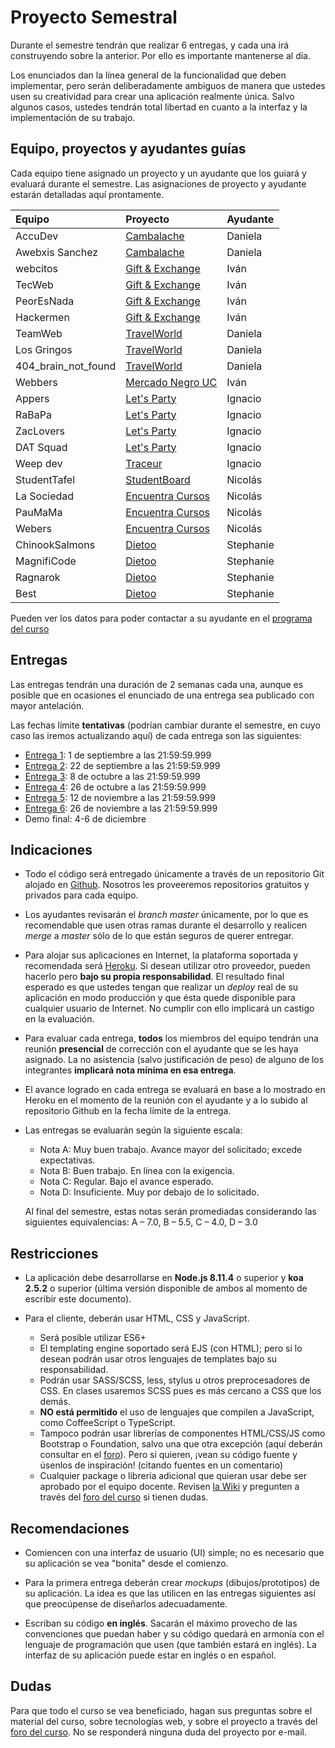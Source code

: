 # Proyecto Semestral

Durante el semestre tendrán que realizar 6 entregas, y cada una irá construyendo sobre la anterior. Por ello es importante mantenerse al día.

Los enunciados dan la línea general de la funcionalidad que deben implementar, pero serán deliberadamente ambiguos de manera que ustedes usen su creatividad para crear una aplicación realmente única. Salvo algunos casos, ustedes tendrán total libertad en cuanto a la interfaz y la implementación de su trabajo.

## Equipo, proyectos y ayudantes guías

Cada equipo tiene asignado un proyecto y un ayudante que los guiará y evaluará durante el semestre. Las asignaciones de proyecto y ayudante estarán detalladas aquí prontamente.

| Equipo  | Proyecto | Ayudante |
|:-------------------- |:---------------------------| :------|
| AccuDev | [Cambalache](https://docs.google.com/document/d/1z8Rj6GvaDIv4aa1fD75oLSHQc5Db-NEu8LElSjGGefk) | Daniela |
| Awebxis Sanchez | [Cambalache](https://docs.google.com/document/d/1z8Rj6GvaDIv4aa1fD75oLSHQc5Db-NEu8LElSjGGefk) | Daniela |
| webcitos | [Gift & Exchange](https://docs.google.com/document/d/1HTHnw0Oka8nHM7NKZvEwErSDJCNScv6GZqcMBtmjt9k) | Iván |
| TecWeb | [Gift & Exchange](https://docs.google.com/document/d/1HTHnw0Oka8nHM7NKZvEwErSDJCNScv6GZqcMBtmjt9k) | Iván |
| PeorEsNada | [Gift & Exchange](https://docs.google.com/document/d/1HTHnw0Oka8nHM7NKZvEwErSDJCNScv6GZqcMBtmjt9k) | Iván |
| Hackermen | [Gift & Exchange](https://docs.google.com/document/d/1HTHnw0Oka8nHM7NKZvEwErSDJCNScv6GZqcMBtmjt9k) | Iván |
| TeamWeb | [TravelWorld](https://docs.google.com/document/d/1HugBXOxoPAXoUGtLwgjLCDX0_dIrEtcrwNijmxtwxdo) | Daniela |
| Los Gringos | [TravelWorld](https://docs.google.com/document/d/1HugBXOxoPAXoUGtLwgjLCDX0_dIrEtcrwNijmxtwxdo) | Daniela |
| 404_brain_not_found | [TravelWorld](https://docs.google.com/document/d/1HugBXOxoPAXoUGtLwgjLCDX0_dIrEtcrwNijmxtwxdo) | Daniela |
| Webbers | [Mercado Negro UC](https://docs.google.com/document/d/1ly6-Xr2PVPzMPrpuI9J8wY5swBZ-ZLcLhQUNEUnVals) | Iván |
| Appers | [Let's Party](https://docs.google.com/document/d/10z6jDmrH4QQDtIHjNcZxziq57sx6-RH1shuCAVXG8Vo) | Ignacio |
| RaBaPa | [Let's Party](https://docs.google.com/document/d/10z6jDmrH4QQDtIHjNcZxziq57sx6-RH1shuCAVXG8Vo) | Ignacio |
| ZacLovers | [Let's Party](https://docs.google.com/document/d/10z6jDmrH4QQDtIHjNcZxziq57sx6-RH1shuCAVXG8Vo) | Ignacio |
| DAT Squad | [Let's Party](https://docs.google.com/document/d/10z6jDmrH4QQDtIHjNcZxziq57sx6-RH1shuCAVXG8Vo) | Ignacio |
| Weep dev | [Traceur](https://docs.google.com/document/d/14YLsMM9E49EpBjvQ4ihWVcApZOyJwp1klN9GO_EfouQ) | Ignacio |
| StudentTafel | [StudentBoard](https://docs.google.com/document/d/1z8Rj6GvaDIv4aa1fD75oLSHQc5Db-NEu8LElSjGGefk) | Nicolás |
| La Sociedad | [Encuentra Cursos](https://docs.google.com/document/d/1wVYUZd6FaOsefQzscMzy-gSIn7i7wo-_yuh40HhUdJw) | Nicolás |
| PauMaMa | [Encuentra Cursos](https://docs.google.com/document/d/1wVYUZd6FaOsefQzscMzy-gSIn7i7wo-_yuh40HhUdJw) | Nicolás |
| Webers | [Encuentra Cursos](https://docs.google.com/document/d/1wVYUZd6FaOsefQzscMzy-gSIn7i7wo-_yuh40HhUdJw) | Nicolás |
| ChinookSalmons | [Dietoo](https://docs.google.com/document/d/10M-Rrs7oVnQERDarIpGcRURN20NxMMXdWebhnRrAMJ4) | Stephanie |
| MagnifiCode | [Dietoo](https://docs.google.com/document/d/10M-Rrs7oVnQERDarIpGcRURN20NxMMXdWebhnRrAMJ4) | Stephanie |
| Ragnarok | [Dietoo](https://docs.google.com/document/d/10M-Rrs7oVnQERDarIpGcRURN20NxMMXdWebhnRrAMJ4) | Stephanie |
| Best | [Dietoo](https://docs.google.com/document/d/10M-Rrs7oVnQERDarIpGcRURN20NxMMXdWebhnRrAMJ4) | Stephanie |



Pueden ver los datos para poder contactar a su ayudante en el [programa del curso](../../../#equipo)

## Entregas

Las entregas tendrán una duración de 2 semanas cada una, aunque es posible que en ocasiones el enunciado de una entrega sea publicado con mayor antelación.

Las fechas límite **tentativas** (podrían cambiar durante el semestre, en cuyo caso las iremos actualizando aquí) de cada entrega son las siguientes:

* [Entrega 1](enunciados/Entrega1.md): 1 de septiembre a las 21:59:59.999
* [Entrega 2](enunciados/Entrega2.md): 22 de septiembre a las 21:59:59.999
* [Entrega 3](enunciados/Entrega3.md): 8 de octubre a las 21:59:59.999
* [Entrega 4](enunciados/Entrega4.md): 26 de octubre a las 21:59:59.999
* [Entrega 5](enunciados/Entrega5.md): 12 de noviembre a las 21:59:59.999
* [Entrega 6](enunciados/Entrega6.md): 26 de noviembre a las 21:59:59.999
* Demo final: 4-6 de diciembre

## Indicaciones

* Todo el código será entregado únicamente a través de un repositorio Git alojado en [Github](https://github.com). Nosotros les proveeremos repositorios gratuitos y privados para cada equipo.

* Los ayudantes revisarán el *branch master* únicamente, por lo que es recomendable que usen otras ramas durante el desarrollo y realicen *merge* a *master* sólo de lo que están seguros de querer entregar.

* Para alojar sus aplicaciones en Internet, la plataforma soportada y recomendada será [Heroku](https://www.heroku.com/). Si desean utilizar otro proveedor, pueden hacerlo pero **bajo su propia responsabilidad**. El resultado final esperado es que ustedes tengan que realizar un *deploy* real de su aplicación en modo producción y que ésta quede disponible para cualquier usuario de Internet. No cumplir con ello implicará un castigo en la evaluación.

* Para evaluar cada entrega, **todos** los miembros del equipo tendrán una reunión **presencial** de corrección con el ayudante que se les haya asignado. La no asistencia (salvo justificación de peso) de alguno de los integrantes **implicará nota mínima en esa entrega**.

* El avance logrado en cada entrega se evaluará en base a lo mostrado en Heroku en el momento de la reunión con el ayudante y a lo subido al repositorio Github en la fecha límite de la entrega.

* Las entregas se evaluarán según la siguiente escala:
	* Nota A: Muy buen trabajo. Avance mayor del solicitado; excede expectativas.
	* Nota B: Buen trabajo. En línea con la exigencia.
	* Nota C: Regular. Bajo el avance esperado.
	* Nota D: Insuficiente. Muy por debajo de lo solicitado.

	Al final del semestre, estas notas serán promediadas considerando las siguientes equivalencias: A – 7.0, B – 5.5, C – 4.0, D – 3.0

## Restricciones

* La aplicación debe desarrollarse en **Node.js 8.11.4** o superior y **koa 2.5.2** o superior (última versión disponible de ambos al momento de escribir este documento).

* Para el cliente, deberán usar HTML, CSS y JavaScript.
	* Será posible utilizar ES6+
	* El templating engine soportado será EJS (con HTML); pero si lo desean podrán usar otros lenguajes de templates bajo su responsabilidad.
	* Podrán usar SASS/SCSS, less, stylus u otros preprocesadores de CSS. En clases usaremos SCSS pues es más cercano a CSS que los demás.
	* **NO está permitido** el uso de lenguajes que compilen a JavaScript, como CoffeeScript o TypeScript.
	* Tampoco podrán usar librerías de componentes HTML/CSS/JS como Bootstrap o Foundation, salvo una que otra excepción (aquí deberán consultar en el [foro](../../../#foro)). Pero si quieren, ¡vean su código fuente y úsenlos de inspiración! (citando fuentes en un comentario)
	* Cualquier package o librería adicional que quieran usar debe ser aprobado por el equipo docente. Revisen [la Wiki](../../../wiki/Packages) y pregunten a través del [foro del curso](../../../#foro) si tienen dudas.

## Recomendaciones

* Comiencen con una interfaz de usuario (UI) simple; no es necesario que su aplicación se vea "bonita" desde el comienzo.

* Para la primera entrega deberán crear *mockups* (dibujos/prototipos) de su aplicación. La idea es que las utilicen en las entregas siguientes así que preocúpense de diseñarlos adecuadamente.

* Escriban su código **en inglés**. Sacarán el máximo provecho de las convenciones que puedan haber y su código quedará en armonía con el lenguaje de programación que usen (que también estará en inglés). La interfaz de su aplicación puede estar en inglés o en español.

## Dudas
Para que todo el curso se vea beneficiado, hagan sus preguntas sobre el material del curso, sobre tecnologías web, y sobre el proyecto a través del [foro del curso](../../../#foro). No se responderá ninguna duda del proyecto por e-mail.
